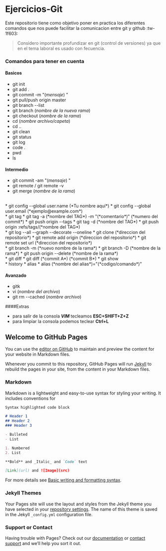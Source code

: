 # Ejercicios-Git
Este repositorio tiene como objetivo poner en practica los diferentes comandos que nos puede facilitar la comunicacion entre git y github :tw-1f603:  

>Considero importante profundizar en git (control de versiones) ya que en el tema laboral es usado con fecuencia.

### Comandos para tener en cuenta 

#### Basicos
* git init
* git add .
* git commit -m "(*mensaje*) "
* git pull/push origin master
* git branch --list
* git branch (*nombre de la nueva rama*)
* git checkout (*nombre de la rama*)
* cd (*nombre archivo/capeta*)
* cd ..
* git clean
* git status
* git log
* code .
* pwd
* ls

#### Intermedio
* git commit -am "(*mensaje*) "
* git remote / git remote -v
* git merge (*nombre de la rama*)
<br>
* git config --global user.name (*Tu nombre aquí*)
* git config --global user.email (*ejemplo@example.com*)
<br>
* git tag 
* git tag -a (*nombre del TAG*) -m "(*comentario*)" (*numero del commit*)
* git push origin --tags
* git tag -d (*nombre del TAG*)
* git push origin :refs/tags/(*nombre del TAG*)
<br>
* git log --all --graph --decorate --oneline 
* git clone (*direccion del repositorio*)
* git remote add origin (*direccion del repositorio*)
* git remote set url (*direccion del repositorio*)
<br>
* git branch -m (*nuevo nombre de la rama*)
* git branch -D (*nombre de la rama*)
* git push origin --delete (*nombre de la rama*)
<br>
* git diff
* git diff (*commit A*) (*commit B*)
* git show
<br>
* history
* alias
* alias (*nombre del alias*)="(*codigo/comando*)"

#### Avanzado
* gitk
* vi (*nombre del archivo*)
* git rm --cached (*nombre archivo*)

####Extras
* para salir de la consola ***VIM*** tecleamos **ESC+SHIFT+Z+Z**
* para limpiar la consola podemos teclear **Ctrl+L**



## Welcome to GitHub Pages

You can use the [editor on GitHub](https://github.com/KevinG090/ejercicios-Git/edit/main/README.md) to maintain and preview the content for your website in Markdown files.

Whenever you commit to this repository, GitHub Pages will run [Jekyll](https://jekyllrb.com/) to rebuild the pages in your site, from the content in your Markdown files.

### Markdown

Markdown is a lightweight and easy-to-use syntax for styling your writing. It includes conventions for

```markdown
Syntax highlighted code block

# Header 1
## Header 2
### Header 3

- Bulleted
- List

1. Numbered
2. List

**Bold** and _Italic_ and `Code` text

[Link](url) and ![Image](src)
```

For more details see [Basic writing and formatting syntax](https://docs.github.com/en/github/writing-on-github/getting-started-with-writing-and-formatting-on-github/basic-writing-and-formatting-syntax).

### Jekyll Themes

Your Pages site will use the layout and styles from the Jekyll theme you have selected in your [repository settings](https://github.com/KevinG090/ejercicios-Git/settings/pages). The name of this theme is saved in the Jekyll `_config.yml` configuration file.

### Support or Contact

Having trouble with Pages? Check out our [documentation](https://docs.github.com/categories/github-pages-basics/) or [contact support](https://support.github.com/contact) and we’ll help you sort it out.
